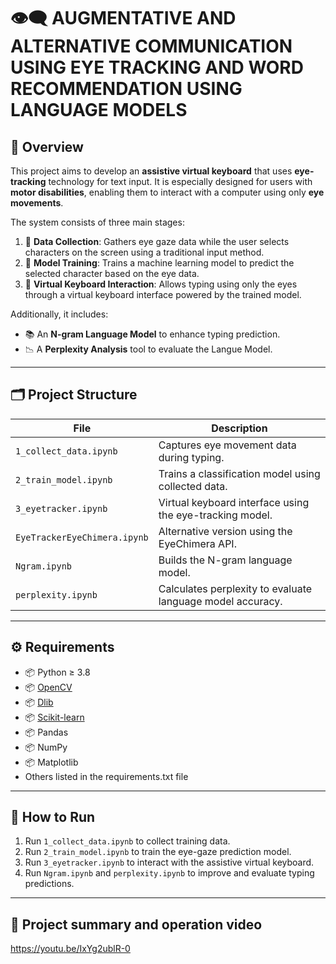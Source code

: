 # 👁️‍🗨️ AUGMENTATIVE AND ALTERNATIVE COMMUNICATION USING EYE TRACKING AND WORD RECOMMENDATION USING LANGUAGE MODELS

## 🧠 Overview

This project aims to develop an **assistive virtual keyboard** that uses **eye-tracking** technology for text input. It is especially designed for users with **motor disabilities**, enabling them to interact with a computer using only **eye movements**.

The system consists of three main stages:

1. 🎯 **Data Collection**: Gathers eye gaze data while the user selects characters on the screen using a traditional input method.
2. 🧪 **Model Training**: Trains a machine learning model to predict the selected character based on the eye data.
3. 💬 **Virtual Keyboard Interaction**: Allows typing using only the eyes through a virtual keyboard interface powered by the trained model.

Additionally, it includes:
- 📚 An **N-gram Language Model** to enhance typing prediction.
- 📉 A **Perplexity Analysis** tool to evaluate the Langue Model.

---

## 🗂️ Project Structure

| File | Description |
|------|-------------|
| `1_collect_data.ipynb` | Captures eye movement data during typing. |
| `2_train_model.ipynb` | Trains a classification model using collected data. |
| `3_eyetracker.ipynb` | Virtual keyboard interface using the eye-tracking model. |
| `EyeTrackerEyeChimera.ipynb` | Alternative version using the EyeChimera API. |
| `Ngram.ipynb` | Builds the N-gram language model. |
| `perplexity.ipynb` | Calculates perplexity to evaluate language model accuracy. |

---

## ⚙️ Requirements

- 📦 Python ≥ 3.8  
- 📦 [OpenCV](https://opencv.org/)  
- 📦 [Dlib](http://dlib.net/)  
- 📦 [Scikit-learn](https://scikit-learn.org/)  
- 📦 Pandas  
- 📦 NumPy  
- 📦 Matplotlib
- Others listed in the requirements.txt file 

---

## 🚀 How to Run

1. Run `1_collect_data.ipynb` to collect training data.
2. Run `2_train_model.ipynb` to train the eye-gaze prediction model.
3. Run `3_eyetracker.ipynb` to interact with the assistive virtual keyboard.
4. Run `Ngram.ipynb` and `perplexity.ipynb` to improve and evaluate typing predictions.

---

## 📝 Project summary and operation video
https://youtu.be/IxYg2ublR-0
